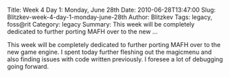 Title: Week 4 Day 1: Monday, June 28th
Date: 2010-06-28T13:47:00
Slug: Blitzkev-week-4-day-1-monday-june-28th
Author: Blitzkev
Tags: legacy, foss@rit
Category: legacy
Summary: This week will be completely dedicated to further porting MAFH over to the new ... 

This week will be completely dedicated to further porting MAFH over to the new
game engine. I spent today further fleshing out the magicmenu and also finding
issues with code written previously. I foresee a lot of debugging going
forward.

